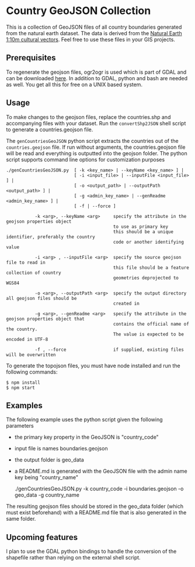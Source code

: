 Country GeoJSON Collection
==========================

This is a collection of GeoJSON files of all country boundaries generated from the natural earth dataset.
The data is derived from the [Natural Earth 1:10m cultural vectors](http://www.naturalearthdata.com/downloads/10m-cultural-vectors/).
Feel free to use these files in your GIS projects.

Prerequisites
-------------
To regenerate the geojson files, ogr2ogr is used which is part of GDAL and can be downloaded [here](http://trac.osgeo.org/gdal/wiki/DownloadingGdalBinaries).
In addition to GDAL, python and bash are needed as well. You get all this for free on a UNIX based system.

Usage
-----
To make changes to the geojson files, replace the countries.shp and accompanying files with your dataset.
Run the `convertShp2JSON` shell script to generate a countries.geojson file.

The `genCountriesGeoJSON` python script extracts the countries out of the `countries.geojson` file. If run without arguments, the countries.geojson file will be read and everything is outputted into the geojson folder.
The python script supports command line options for customization purposes

    ./genCountriesGeoJSON.py  [ -k <key_name> | --keyName <key_name> ] |
                              [ -i <input_file> | --inputFile <input_file> ] |
                              [ -o <output_path> | --outputPath <output_path> ] |
                              [ -g <admin_key_name> | --genReadme <admin_key_name> ] |
                              [ -f | --force ]

               -k <arg>, --keyName <arg>     specify the attribute in the geojson properties object
                                             to use as primary key
                                             this should be a unique identifier, preferably the country
                                             code or another identifying value

               -i <arg> , --inputFile <arg>  specify the source geojson file to read in
                                             this file should be a feature collection of country
                                             geometries deprojected to WGS84

               -o <arg>, --outputPath <arg>  specify the output directory all geojson files should be
                                             created in

               -g <arg>, --genReadme <arg>   specify the attribute in the geojson properties object that
                                             contains the official name of the country.
                                             The value is expected to be encoded in UTF-8

               -f , --force                  if supplied, existing files will be overwritten

To generate the topojson files, you must have node installed and run the following commands:

```
$ npm install
$ npm start
```

Examples
--------

The following example uses the python script given the following parameters
- the primary key property in the GeoJSON is "country_code"
- input file is names boundaries.geojson
- the output folder is geo_data
- a README.md is generated with the GeoJSON file with the admin name key being "country_name"

    ./genCountriesGeoJSON.py -k country_code -i boundaries.geojson -o geo_data -g country_name

The resulting geojson files should be stored in the geo_data folder (which must exist beforehand) with a README.md file that is also generated in the same folder.

Upcoming features
-----------------
I plan to use the GDAL python bindings to handle the conversion of the shapefile rather than relying on the external shell script.

